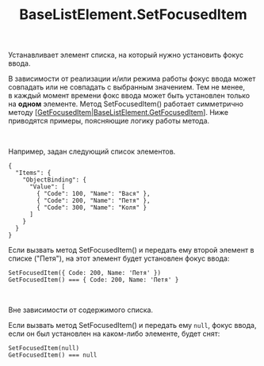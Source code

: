 ﻿---
layout: default
title: BaseListElement.SetFocusedItem
position: 15
categories: 
tags: 
---

Устанавливает элемент списка, на который нужно установить фокус ввода.

В зависимости от реализации и/или режима работы фокус ввода может совпадать или не совпадать с выбранным значением. Тем не менее, в каждый момент времени фокс ввода может быть установлен только на **одном** элементе. Метод SetFocusedItem() работает симметрично методу [[GetFocusedItem|BaseListElement.GetFocusedItem]](). Ниже приводятся примеры, поясняющие логику работы метода.

   

Например, задан следующий список элементов.

```
{
  "Items": {
    "ObjectBinding": {
      "Value": [
        { "Code": 100, "Name": "Вася" },
        { "Code": 200, "Name": "Петя" },
        { "Code": 300, "Name": "Коля" }
      ]
    }
  }
}
```

Если вызвать метод SetFocusedItem() и передать ему второй элемент в списке ("Петя"), на этот элемент будет установлен фокус ввода:

```
SetFocusedItem({ Code: 200, Name: 'Петя' })
GetFocusedItem() === { Code: 200, Name: 'Петя' }
```

   

Вне зависимости от содержимого списка.

Если вызвать метод SetFocusedItem() и передать ему `null`, фокус ввода, если он был установлен на каком-либо элементе, будет снят:

```
SetFocusedItem(null)
GetFocusedItem() === null
```

   

 

